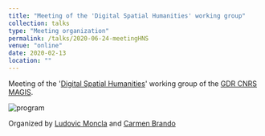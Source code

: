 ```yaml
---
title: "Meeting of the 'Digital Spatial Humanities' working group"
collection: talks
type: "Meeting organization"
permalink: /talks/2020-06-24-meetingHNS
venue: "online"
date: 2020-02-13
location: ""
---
```


Meeting of the '[Digital Spatial Humanities](https://projet.liris.cnrs.fr/aphns-magis/)' working group of the [GDR CNRS MAGIS](http://gdr-magis.imag.fr/).

![program](../images/program-APHNS-MAGIS2020.jpg "Program AP HNS MAGIS2020")


Organized by [Ludovic Moncla](https://ludovicmoncla.github.io) and 
[Carmen Brando](http://crh.ehess.fr/index.php?5088)




